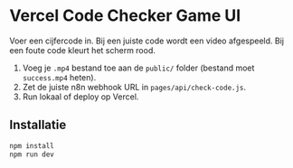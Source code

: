 
# Vercel Code Checker Game UI

Voer een cijfercode in. Bij een juiste code wordt een video afgespeeld. Bij een foute code kleurt het scherm rood.

1. Voeg je `.mp4` bestand toe aan de `public/` folder (bestand moet `success.mp4` heten).
2. Zet de juiste n8n webhook URL in `pages/api/check-code.js`.
3. Run lokaal of deploy op Vercel.

## Installatie

```bash
npm install
npm run dev
```
